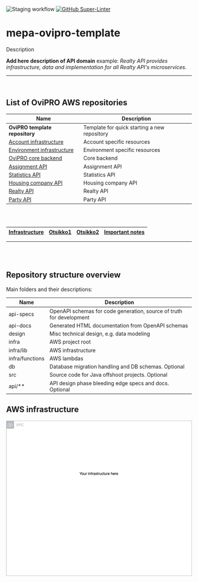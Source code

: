 ![Staging workflow](https://github.com/almamedia/mepa-ovipro-api-template/actions/workflows/main-pipeline.yml/badge.svg)
[![GitHub Super-Linter](https://github.com/almamedia/mepa-ovipro-api-template/workflows/Main%20pipeline/badge.svg)](https://github.com/marketplace/actions/super-linter)

# mepa-ovipro-template

Description

**Add here description of API domain**
example:
_Realty API provides infrastructure, data and implementation for all Realty API's microservices._

---

<br/>

## List of OviPRO AWS repositories

| Name                                                                                       | Description                                  |
| ------------------------------------------------------------------------------------------ | -------------------------------------------- |
| **OviPRO template repository**                                                             | Template for quick starting a new repository |
| [Account infrastructure](https://github.com/almamedia/mepa-ovipro-common-account)          | Account specific resources                   |
| [Environment infrastructure ](https://github.com/almamedia/mepa-ovipro-common-environment) | Environment specific resources               |
| [OviPRO core backend](https://github.com/almamedia/mepa-ovipro-core-backend)               | Core backend                                 |
| [Assignment API](https://github.com/almamedia/mepa-ovipro-assignment-backend)              | Assignment API                               |
| [Statistics API](https://github.com/almamedia/mepa-ovipro-statistics-backend)              | Statistics API                               |
| [Housing company API](https://github.com/almamedia/mepa-ovipro-housing-company-backend)    | Housing company API                          |
| [Realty API](https://github.com/almamedia/mepa-ovipro-realty-backend)                      | Realty API                                   |
| [Party API](https://github.com/almamedia/mepa-ovipro-party-backend)                        | Party API                                    |

<br/><br/>

| [Infrastructure](#aws-infrastructure) | [Otsikko1](#running) | [Otsikko2](#tests) | [Important notes](#important) |
| :-----------------------------------: | :------------------: | :----------------: | :---------------------------: |

---

<br/><br/>

## Repository structure overview

Main folders and their descriptions:

| Name            | Description                                                          |
| --------------- | -------------------------------------------------------------------- |
| api-specs       | OpenAPI schemas for code generation, source of truth for development |
| api-docs        | Generated HTML documentation from OpenAPI schemas                    |
| design          | Misc technical design, e.g. data modeling                            |
| infra           | AWS project root                                                     |
| infra/lib       | AWS infrastructure                                                   |
| infra/functions | AWS lambdas                                                          |
| db              | Database migration handling and DB schemas. Optional                 |
| src             | Source code for Java offshoot projects. Optional                     |
| api/\*\*        | API design phase bleeding edge specs and docs. Optional              |

## AWS infrastructure

![Current infrastructure](./infra/docs/infra.drawio.png)

<br/><br/>
